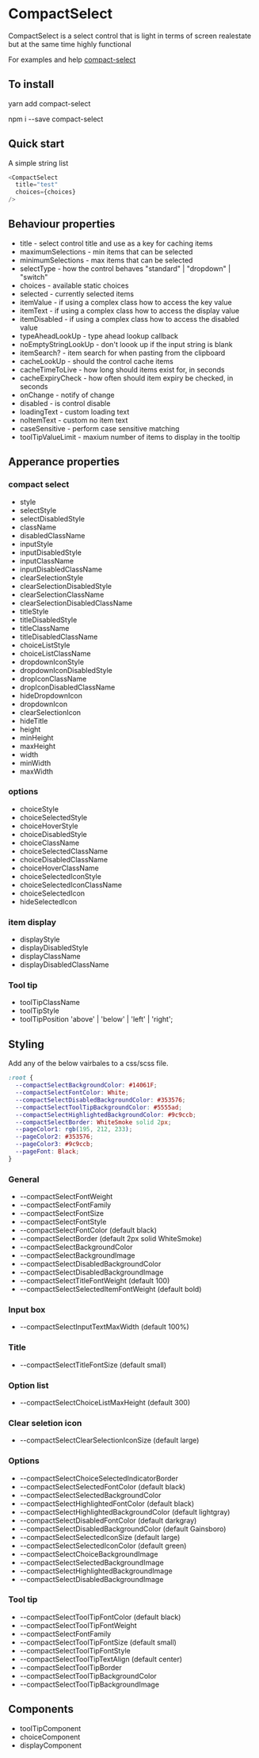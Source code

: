 # CompactSelect

CompactSelect is a select control that is light in terms of screen realestate but at the same time highly functional

For examples and help [compact-select](https://markgregg.github.io/CompactSelect/)

## To install

yarn add compact-select

npm i --save compact-select

## Quick start

A simple string list
```js
<CompactSelect
  title="test"
  choices={choices}
/>
```
## Behaviour properties

- title - select control title and use as a key for caching items
- maximumSelections - min items that can be selected
- minimumSelections - max items that can be selected
- selectType - how the control behaves "standard" | "dropdown" | "switch"
- choices - available static choices
- selected - currently selected items
- itemValue - if using a complex class how to access the key value
- itemText - if using a complex class how to access the display value
- itemDisabled - if using a complex class how to access the disabled value
- typeAheadLookUp - type ahead lookup callback
- noEmptyStringLookUp - don't loook up if the input string is blank
- itemSearch? - item search for when pasting from the clipboard
- cacheLookUp - should the control cache items
- cacheTimeToLive - how long should items exist for, in seconds
- cacheExpiryCheck - how often should item expiry be checked, in seconds
- onChange - notify of change
- disabled - is control disable
- loadingText - custom loading text
- noItemText - custom no item text
- caseSensitive - perform case sensitive matching
- toolTipValueLimit - maxium number of items to display in the tooltip

## Apperance properties

### compact select
- style
- selectStyle
- selectDisabledStyle
- className
- disabledClassName
- inputStyle
- inputDisabledStyle
- inputClassName
- inputDisabledClassName
- clearSelectionStyle
- clearSelectionDisabledStyle
- clearSelectionClassName
- clearSelectionDisabledClassName
- titleStyle
- titleDisabledStyle
- titleClassName
- titleDisabledClassName
- choiceListStyle
- choiceListClassName
- dropdownIconStyle
- dropdownIconDisabledStyle
- dropIconClassName
- dropIconDisabledClassName
- hideDropdownIcon
- dropdownIcon
- clearSelectionIcon
- hideTitle
- height
- minHeight
- maxHeight
- width
- minWidth
- maxWidth

### options
- choiceStyle
- choiceSelectedStyle
- choiceHoverStyle
- choiceDisabledStyle
- choiceClassName
- choiceSelectedClassName
- choiceDisabledClassName
- choiceHoverClassName
- choiceSelectedIconStyle
- choiceSelectedIconClassName
- choiceSelectedIcon
- hideSelectedIcon

### item display
- displayStyle
- displayDisabledStyle
- displayClassName
- displayDisabledClassName

### Tool tip
- toolTipClassName
- toolTipStyle
- toolTipPosition    'above' | 'below' | 'left' | 'right';

## Styling
Add any of the below vairbales to a css/scss file.

```css
:root {
  --compactSelectBackgroundColor: #14061F;
  --compactSelectFontColor: White;
  --compactSelectDisabledBackgroundColor: #353576;
  --compactSelectToolTipBackgroundColor: #5555ad;
  --compactSelectHighlightedBackgroundColor: #9c9ccb;
  --compactSelectBorder: WhiteSmoke solid 2px;
  --pageColor1: rgb(195, 212, 233);
  --pageColor2: #353576;
  --pageColor3: #9c9ccb;
  --pageFont: Black;
}
```

### General
- --compactSelectFontWeight
- --compactSelectFontFamily
- --compactSelectFontSize
- --compactSelectFontStyle
- --compactSelectFontColor    (default black)
- --compactSelectBorder   (default 2px solid WhiteSmoke)
- --compactSelectBackgroundColor
- --compactSelectBackgroundImage
- --compactSelectDisabledBackgroundColor
- --compactSelectDisabledBackgroundImage
- --compactSelectTitleFontWeight  (default 100)
- --compactSelectSelectedItemFontWeight  (default bold)

### Input box
- --compactSelectInputTextMaxWidth (default 100%)

### Title 
- --compactSelectTitleFontSize  (default small)

### Option list
- --compactSelectChoiceListMaxHeight (default 300)

### Clear seletion icon
- --compactSelectClearSelectionIconSize  (default large)

### Options
- --compactSelectChoiceSelectedIndicatorBorder
- --compactSelectSelectedFontColor  (default black)
- --compactSelectSelectedBackgroundColor
- --compactSelectHighlightedFontColor   (default black)
- --compactSelectHighlightedBackgroundColor  (default lightgray)
- --compactSelectDisabledFontColor  (default darkgray)
- --compactSelectDisabledBackgroundColor   (default Gainsboro)
- --compactSelectSelectedIconSize  (default large)
- --compactSelectSelectedIconColor  (default green)
- --compactSelectChoiceBackgroundImage
- --compactSelectSelectedBackgroundImage
- --compactSelectHighlightedBackgroundImage
- --compactSelectDisabledBackgroundImage

### Tool tip
- --compactSelectToolTipFontColor   (default black)
- --compactSelectToolTipFontWeight
- --compactSelectFontFamily
- --compactSelectToolTipFontSize (default small)
- --compactSelectToolTipFontStyle
- --compactSelectToolTipTextAlign  (default center)
- --compactSelectToolTipBorder
- --compactSelectToolTipBackgroundColor
- --compactSelectToolTipBackgroundImage

## Components
- toolTipComponent
- choiceComponent
- displayComponent